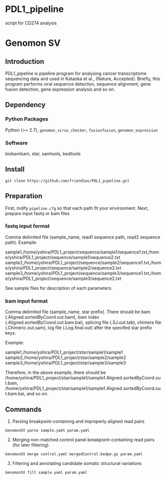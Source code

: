 # PDL1_pipeline 
script for CD274 analysis 

# Genomon SV

## Introduction

PDL1_pipeline is pipeline program for analysing cancer transcriptome sequencing data and used in Kataoka et al., (Nature, Accepted).
Briefly, this program performs viral sequence detection, sequence alignment, gene fusion detection, gene expression analysis and so on.

## Dependency

### Python Packages
Python (>= 2.7), `genomon_virus_checker`, `fusionfusion`, `genomon_expression`

### Software
biobambam, star, samtools, bedtools

## Install
```
git clone https://github.com/friend1ws/PDL1_pipeline.git

```
## Preparation

First, mdify `pipeline.cfg` so that each path fit your environment.
Next, prepare input fastq or bam files

### fastq input format

Comma delimited file (sample_name, read1 sequence path, read2 sequence path).
Example:

sample1,/home/yshira/PDL1_project/sequence/sample1/sequence1.txt,/home/yshira/PDL1_project/sequence/sample1/sequence2.txt
sample2,/home/yshira/PDL1_project/sequence/sample2/sequence1.txt,/home/yshira/PDL1_project/sequence/sample2/sequence2.txt
sample3,/home/yshira/PDL1_project/sequence/sample3/sequence1.txt,/home/yshira/PDL1_project/sequence/sample3/sequence2.txt

See sample files for description of each parameters.


### bam input format

Comma delimited file (sample_name, star prefix).
There should be bam (.Aligned.sortedByCoord.out.bam), bam index (.Aligned.sortedByCoord.out.bam.bai), splicing file (.SJ.out.tab), chimera file (.Chimeric.out.sam), log file (.Log.final.out) after the specifed star prefix keys.

Example: 

sample1,/home/yshira/PDL1_project/star/sample1/sample1
sample2,/home/yshira/PDL1_project/star/sample2/sample2
sample3,/home/yshira/PDL1_project/star/sample3/sample3

Therefore, in the above example,
there should be /home/yshira/PDL1_project/star/sample1/sample1.Aligned.sortedByCoord.out.bam,
/home/yshira/PDL1_project/star/sample1/sample1.Aligned.sortedByCoord.out.bam.bai, and so on.

## Commands

1. Parsing breakpoint-containing and improperly aligned read pairs

```
GenomonSV parse sample.yaml param.yaml
```

2. Merging non-matched control panel breakpoint-containing read pairs
(for later filtering).

```
GenomonSV merge control.yaml mergedControl.bedpe.gz param.yaml                                        
```

3. Filtering and annotating candidate somatic structural variations

```
GenomonSV filt sample.yaml param.yaml
